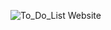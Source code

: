 ![To_Do_List Website](https://github.com/mariamnageh/To_Do_List-Website/assets/105167781/292d8829-9f18-4be1-84d6-dfad565a434c)
